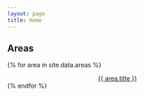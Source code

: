 ```yaml
---
layout: page
title: Home
---
```


## Areas

{% for area in site.data.areas %}
<div style="text-align: center;">
  <a href='{{ site.base_url | append: area.name | append: ".html"}}'>{{ area.title }}</a>
</div>
{% endfor %}


